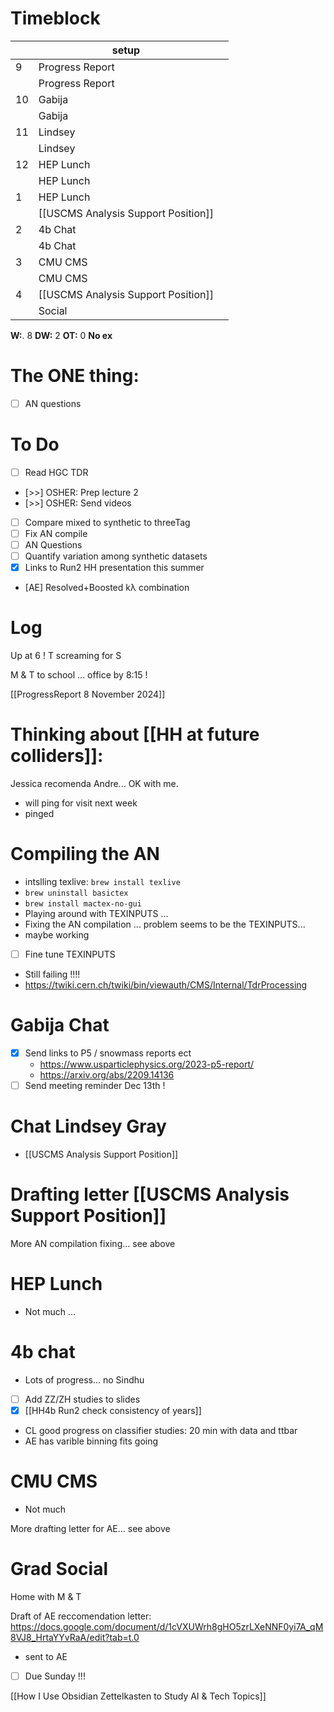 # Timeblock

|     | setup                               |     |
| --- | ----------------------------------- | --- |
| 9   | Progress Report                     |     |
|     | Progress Report                     |     |
| 10  | Gabija                              |     |
|     | Gabija                              |     |
| 11  | Lindsey                             |     |
|     | Lindsey                             |     |
| 12  | HEP Lunch                           |     |
|     | HEP Lunch                           |     |
| 1   | HEP Lunch                           |     |
|     | [[USCMS Analysis Support Position]] |     |
| 2   | 4b Chat                             |     |
|     | 4b Chat                             |     |
| 3   | CMU CMS                             |     |
|     | CMU CMS                             |     |
| 4   | [[USCMS Analysis Support Position]] |     |
|     | Social                              |     |

**W:**. 8 
**DW:** 2
**OT:** 0
**No ex**

# The ONE thing: 
- [ ] AN questions 


# To Do
- [ ] Read HGC TDR
- [>>] OSHER: Prep lecture 2 
- [>>] OSHER: Send videos 
- [ ] Compare mixed to synthetic to threeTag
- [ ] Fix AN compile
- [ ] AN Questions
- [ ] Quantify variation among synthetic datasets 
- [x] Links to Run2 HH presentation this summer
- [AE] Resolved+Boosted kλ combination


# Log

Up at 6 ! T screaming for S

M & T to school ... office by 8:15 ! 

[[ProgressReport 8 November 2024]]

# Thinking about [[HH at future colliders]]:

Jessica recomenda Andre... OK with me.
- will ping for visit next week
- pinged

# Compiling the AN
- intslling texlive: `brew install texlive`
- `brew uninstall basictex`
- `brew install mactex-no-gui`
- Playing around with TEXINPUTS ... 
- Fixing the AN compilation ... problem seems to be the TEXINPUTS... 
- maybe working
- [ ] Fine tune TEXINPUTS 
- Still failing !!!!
- https://twiki.cern.ch/twiki/bin/viewauth/CMS/Internal/TdrProcessing


# Gabija Chat
- [x] Send links to P5 / snowmass reports ect
	- https://www.usparticlephysics.org/2023-p5-report/
	- https://arxiv.org/abs/2209.14136
- [ ] Send meeting reminder Dec 13th !

# Chat Lindsey Gray
- [[USCMS Analysis Support Position]]

# Drafting letter [[USCMS Analysis Support Position]]

More AN compilation fixing... see above

# HEP Lunch 
- Not much ...

# 4b chat 
- Lots of progress... no Sindhu
- [ ] Add ZZ/ZH studies to slides
- [x] [[HH4b Run2 check consistency of years]]
- CL good progress on classifier studies: 20 min with data and ttbar
- AE has varible binning fits going

# CMU CMS
- Not much 

More drafting letter for AE... see above

# Grad Social

Home with M & T 

Draft of AE reccomendation letter:
  https://docs.google.com/document/d/1cVXUWrh8gHO5zrLXeNNF0yi7A_qM8VJ8_HrtaYYvRaA/edit?tab=t.0
- sent to AE
- [ ] Due Sunday !!!


[[How I Use Obsidian Zettelkasten to Study AI & Tech Topics]]
